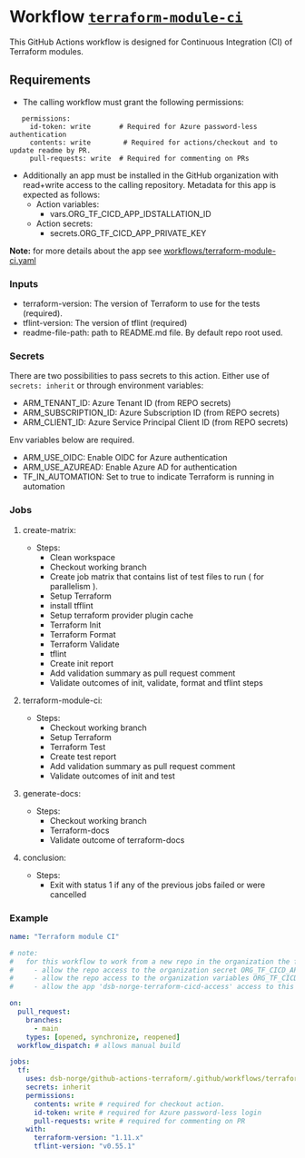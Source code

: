 # Workflow [`terraform-module-ci`](../.github/workflows/terraform-module-ci.yaml)

This GitHub Actions workflow is designed for Continuous Integration (CI) of Terraform modules.

## Requirements

- The calling workflow must grant the following permissions:

```text
   permissions:
     id-token: write       # Required for Azure password-less authentication
     contents: write        # Required for actions/checkout and to update readme by PR.
     pull-requests: write  # Required for commenting on PRs
```

- Additionally an app must be installed in the GitHub organization with read+write access to the calling repository. Metadata for this app is expected as follows:
  - Action variables:
    - vars.ORG_TF_CICD_APP_IDSTALLATION_ID
  - Action secrets:
    - secrets.ORG_TF_CICD_APP_PRIVATE_KEY

**Note:** for more details about the app see [workflows/terraform-module-ci.yaml](../.github/workflows/terraform-module-ci.yaml)

### Inputs

- terraform-version: The version of Terraform to use for the tests (required).
- tflint-version: The version of tflint (required)
- readme-file-path: path to README.md file. By default repo root used.

### Secrets

There are two possibilities to pass secrets to this action.
Either use of ```secrets: inherit``` or through environment variables:

- ARM_TENANT_ID: Azure Tenant ID (from REPO secrets)
- ARM_SUBSCRIPTION_ID: Azure Subscription ID (from REPO secrets)
- ARM_CLIENT_ID: Azure Service Principal Client ID (from REPO secrets)

Env variables below are required.

- ARM_USE_OIDC: Enable OIDC for Azure authentication
- ARM_USE_AZUREAD: Enable Azure AD for authentication
- TF_IN_AUTOMATION: Set to true to indicate Terraform is running in automation

### Jobs

 1. create-matrix:
    - Steps:
      - Clean workspace
      - Checkout working branch
      - Create job matrix that contains list of test files to run ( for parallelism ).
      - Setup Terraform
      - install tfflint
      - Setup terraform  provider plugin cache
      - Terraform Init
      - Terraform Format
      - Terraform Validate
      - tflint
      - Create init report
      - Add validation summary as pull request comment
      - Validate outcomes of init, validate, format and tflint steps

 2. terraform-module-ci:
    - Steps:
      - Checkout working branch
      - Setup Terraform
      - Terraform Test
      - Create test report
      - Add validation summary as pull request comment
      - Validate outcomes of init and test

 3. generate-docs:
    - Steps:
      - Checkout working branch
      - Terraform-docs
      - Validate outcome of terraform-docs

 4. conclusion:
    - Steps:
      - Exit with status 1 if any of the previous jobs failed or were cancelled

### Example

```yaml
name: "Terraform module CI"

# note:
#   for this workflow to work from a new repo in the organization the following must be done:
#     - allow the repo access to the organization secret ORG_TF_CICD_APP_PRIVATE_KEY here: https://github.com/organizations/dsb-norge/settings/secrets/actions
#     - allow the repo access to the organization variables ORG_TF_CICD_APP_ID and ORG_TF_CICD_APP_INSTALLATION_ID here: https://github.com/organizations/dsb-norge/settings/variables/actions
#     - allow the app 'dsb-norge-terraform-cicd-access' access to this repo by "configuring" the app from here: https://github.com/organizations/dsb-norge/settings/installations

on:
  pull_request:
    branches:
      - main
    types: [opened, synchronize, reopened]
  workflow_dispatch: # allows manual build

jobs:
  tf:
    uses: dsb-norge/github-actions-terraform/.github/workflows/terraform-module-ci.yaml@v0
    secrets: inherit
    permissions:
      contents: write # required for checkout action.
      id-token: write # required for Azure password-less login
      pull-requests: write # required for commenting on PR
    with:
      terraform-version: "1.11.x"
      tflint-version: "v0.55.1"
```